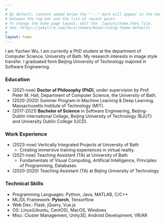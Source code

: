 ```yaml
---
#
# By default, content added below the "---" mark will appear in the home page
# between the top bar and the list of recent posts.
# To change the home page layout, edit the _layouts/home.html file.
# See: https://jekyllrb.com/docs/themes/#overriding-theme-defaults
#
layout: home
---
```


I am Yuchen Wu, I am currently a PhD student at the department of Computer Science, University of Bath. My research interests in image style transfer. I graduated form Beijing University of Technology majored in Software Engineering. 

### Education
- (2021-now) **Doctor of Philosophy (PhD)**, under supervision by Prof. Peter M. Hall, Department of Computer Science, the University of Bath. 
    <!-- - Keywords: Computer Vision, Image Process, Computer Graphics, Deep learning, Machine Learning -->
- (2020-2020) Summer Program in Machine Learning & Deep Learning, Massachusetts Institute of Technology (MIT).
    <!-- - Keywords: Deep Learning, Machine Learning, Natural Language Process, Image Process, Probability and Statistic, Linear Algebra -->
- (2017-2021) **Bachelor of Science** in Software Engineering, Beijing-Dublin international Collage, Beijing University of Technology (BJUT) and University Dublin College (UCD).
    <!-- - Keywords:  -->

### Work Experience
- (2023-now) Vertically Integrated Projects at University of Bath
    - Creating immersive training experiences in virtual reality. 
    <!-- - Keywords: Virtual Reality & Argumented Reality -->
- (2021-now) Teaching Assistant (TA) at University of Bath
    - Fundamentals of Visual Computing, Artificial Intelligence, Principles of Programming, Databases
- (2020-2020) Teaching Assistant (TA) at Bejing University of Technology

### Technical Skills
- Programming Languages: Python, Java, MATLAB, C/C++
- ML/DL Framework: **Pytorch**, Tensorflow
- Web Dev.: Flask, jQuery, Vue.js
- OS: Linux(Ubuntu, CentOS), MacOS, Windows
- Misc: Cluster Management, Unity3D, Android Development, VR/AR
